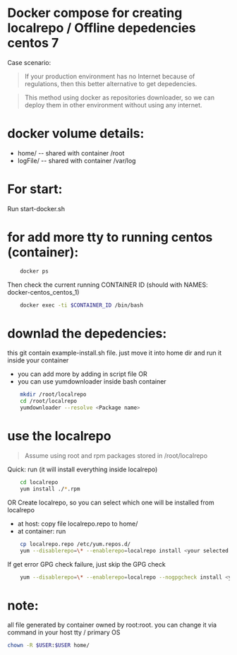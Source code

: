 # Docker compose for creating localrepo / Offline depedencies centos 7

Case scenario:
> If your production environment has no Internet because of regulations, then this better alternative to get depedencies.

> This method using docker as repositories downloader, so we can deploy them in other environment without using any internet.

# docker volume details:
* home/  -- shared with container /root 
* logFile/  -- shared with container /var/log

# For start:

Run start-docker.sh

# for add more tty to running centos (container):
```sh
    docker ps
```
Then check the current running CONTAINER ID (should with NAMES: docker-centos_centos_1)
```sh
    docker exec -ti $CONTAINER_ID /bin/bash
```
# downlad the depedencies:

this git contain example-install.sh file. just move it into home dir and run it inside your container

* you can add more by adding in script file OR
* you can use yumdownloader inside bash container

```sh
    mkdir /root/localrepo
    cd /root/localrepo
    yumdownloader --resolve <Package name>
```

# use the localrepo

> Assume using root and rpm packages stored in /root/localrepo

Quick: run (it will install everything inside localrepo)
```sh
    cd localrepo
    yum install ./*.rpm
```
OR Create localrepo, so you can select which one will be installed from localrepo

* at host: copy file localrepo.repo to home/
* at container: run
```sh
    cp localrepo.repo /etc/yum.repos.d/
    yum --disablerepo=\* --enablerepo=localrepo install <your selected packages>
```
If get error GPG check failure, just skip the GPG check
```sh
    yum --disablerepo=\* --enablerepo=localrepo --nogpgcheck install <your selected packages>
```

# note:

all file generated by container owned by root:root.
you can change it via command in your host tty / primary OS
```sh
chown -R $USER:$USER home/
```
